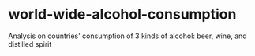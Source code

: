 # world-wide-alcohol-consumption
Analysis on countries' consumption of 3 kinds of alcohol: beer, wine, and distilled spirit
